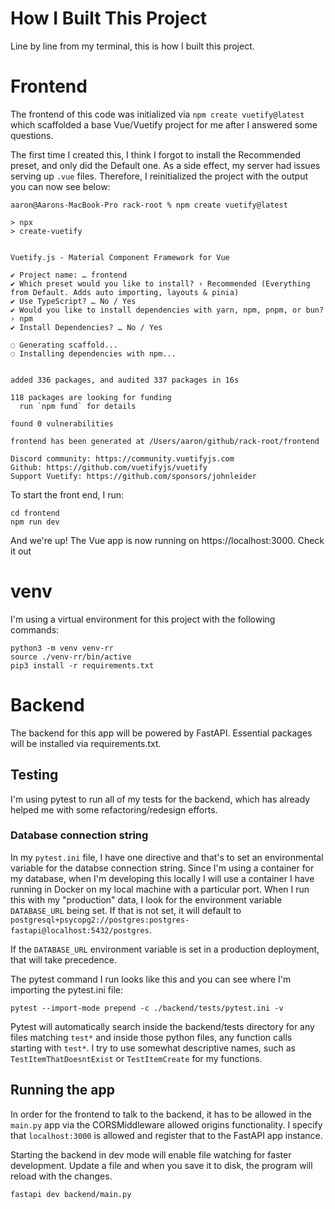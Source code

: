 # How I Built This Project

Line by line from my terminal, this is how I built this project.

# Frontend

The frontend of this code was initialized via `npm create vuetify@latest` which scaffolded a base Vue/Vuetify project for me after I answered some questions.

The first time I created this, I think I forgot to install the Recommended preset, and only did the Default one. As a side effect, my server had issues serving up `.vue` files. Therefore, I reinitialized the project with the output you can now see below:

```
aaron@Aarons-MacBook-Pro rack-root % npm create vuetify@latest

> npx
> create-vuetify


Vuetify.js - Material Component Framework for Vue

✔ Project name: … frontend
✔ Which preset would you like to install? › Recommended (Everything from Default. Adds auto importing, layouts & pinia)
✔ Use TypeScript? … No / Yes
✔ Would you like to install dependencies with yarn, npm, pnpm, or bun? › npm
✔ Install Dependencies? … No / Yes

◌ Generating scaffold...
◌ Installing dependencies with npm...


added 336 packages, and audited 337 packages in 16s

118 packages are looking for funding
  run `npm fund` for details

found 0 vulnerabilities

frontend has been generated at /Users/aaron/github/rack-root/frontend

Discord community: https://community.vuetifyjs.com
Github: https://github.com/vuetifyjs/vuetify
Support Vuetify: https://github.com/sponsors/johnleider
```

To start the front end, I run:

```
cd frontend
npm run dev
```

And we're up! The Vue app is now running on https://localhost:3000. Check it out

# venv

I'm using a virtual environment for this project with the following commands:

```
python3 -m venv venv-rr
source ./venv-rr/bin/active
pip3 install -r requirements.txt
```

# Backend

The backend for this app will be powered by FastAPI. Essential packages will be installed via requirements.txt.

## Testing
I'm using pytest to run all of my tests for the backend, which has already helped me with some refactoring/redesign efforts.

### Database connection string
In my `pytest.ini` file, I have one directive and that's to set an environmental variable for the databse connection string. Since I'm using a container for my database, when I'm developing this locally I will use a container I have running in Docker on my local machine with a particular port. When I run this with my "production" data, I look for the environment variable `DATABASE_URL` being set. If that is not set, it will default to `postgresql+psycopg2://postgres:postgres-fastapi@localhost:5432/postgres`.

If the `DATABASE_URL` environment variable is set in a production deployment, that will take precedence.

The pytest command I run looks like this and you can see where I'm importing the pytest.ini file:

```
pytest --import-mode prepend -c ./backend/tests/pytest.ini -v
```

Pytest will automatically search inside the backend/tests directory for any files matching `test*` and inside those python files, any function calls starting with `test*`. I try to use somewhat descriptive names, such as `TestItemThatDoesntExist` or `TestItemCreate` for my functions.

## Running the app
In order for the frontend to talk to the backend, it has to be allowed in the `main.py` app via the CORSMiddleware allowed origins functionality. I specify that `localhost:3000` is allowed and register that to the FastAPI app instance.

Starting the backend in dev mode will enable file watching for faster development. Update a file and when you save it to disk, the program will reload with the changes.

```
fastapi dev backend/main.py
```
